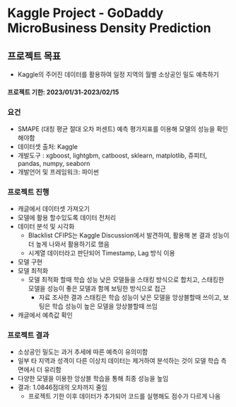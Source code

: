 # Kaggle Project - GoDaddy MicroBusiness Density Prediction

## 프로젝트 목표
- Kaggle의 주어진 데이터를 활용하여 일정 지역의 월별 소상공인 밀도 예측하기

#### 프로젝트 기한: 2023/01/31-2023/02/15


### 요건
- SMAPE (대칭 평균 절대 오차 퍼센트) 예측 평가지표를 이용해 모델의 성능을 확인해야함
- 데이터셋 출처: Kaggle
- 개발도구 :  xgboost, lightgbm, catboost, sklearn, matplotlib, 쥬피터, pandas, numpy, seaborn
- 개발언어 및 프레임워크: 파이썬

### 프로젝트 진행
- 캐글에서 데이터셋 가져오기
- 모델에 활용 할수있도록 데이터 전처리
- 데이터 분석 및 시각화 
  - Blacklist CFIPS는 Kaggle Discussion에서 발견하여, 활용해 본 결과 성능이 더 높게 나와서 활용하기로 했음 
  - 시계열 데이터라고 판단되어 Timestamp, Lag 방식 이용
- 모델 구현 
- 모델 최적화
  - 모델 최적화 할때 학습 성능 낮은 모델들을 스태킹 방식으로 합치고, 스태킹한 모델을 성능이 좋은 모델과 함께 보팅한 방식으로 접근
    - 자료 조사한 결과 스태킹은 학습 성능이 낮은 모델을 앙상블할때 쓰이고, 보팅은 학습 성능이 높은 모델을 앙상블할때 쓰임
- 캐글에서 예측값 확인

### 프로젝트 결과 
- 소상공인 밀도는 과거 추세에 따른 예측이 유의미함
- 일부 타 지역과 성격이 다른 이상치 데이터는 제거하여 분석하는 것이 모델 학습 측면에서 더 유리함
- 다양한 모델을 이용한 앙상블 학습을 통해 최종 성능을 높임
- 결과: 1.0846점대의 오차까지 줄임
  - 프로젝트 기한 이후 데이터가 추가되어 코드를 실행해도 점수가 다르게 나옴
